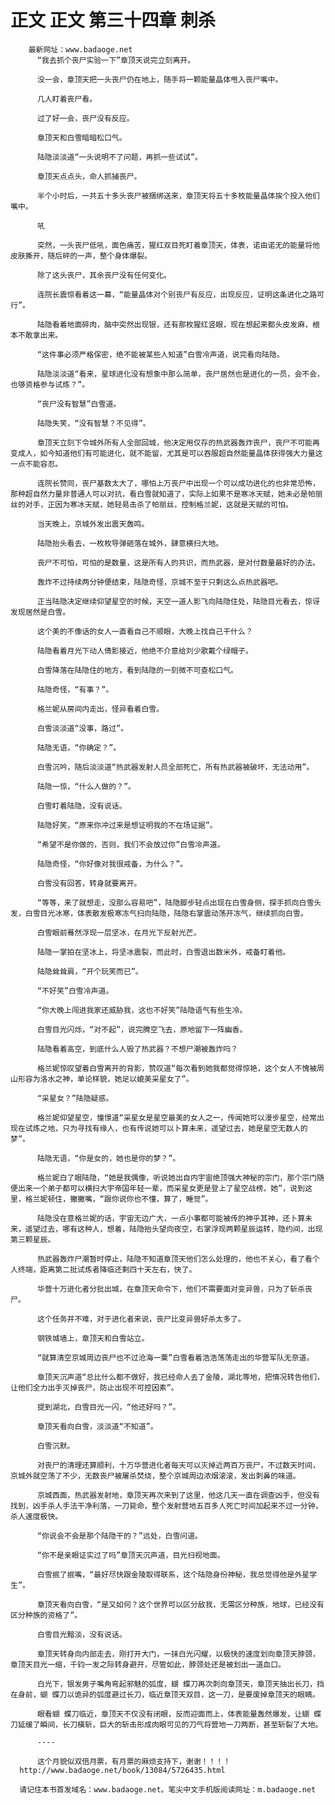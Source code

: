 # 正文 正文 第三十四章 刺杀
        最新网址：www.badaoge.net
          “我去抓个丧尸实验一下”章顶天说完立刻离开。
      
          没一会，章顶天把一头丧尸仍在地上，随手将一颗能量晶体甩入丧尸嘴中。
      
          几人盯着丧尸看。
      
          过了好一会，丧尸没有反应。
      
          章顶天和白雪暗暗松口气。
      
          陆隐淡淡道“一头说明不了问题，再抓一些试试”。
      
          章顶天点点头，命人抓捕丧尸。
      
          半个小时后，一共五十多头丧尸被捆绑送来，章顶天将五十多枚能量晶体挨个投入他们嘴中。
      
          吼
      
          突然，一头丧尸低吼，面色痛苦，猩红双目死盯着章顶天，体表，诺由诺无的能量将他皮肤撕开，随后砰的一声，整个身体爆裂。
      
          除了这头丧尸，其余丧尸没有任何变化。
      
          连院长震惊看着这一幕，“能量晶体对个别丧尸有反应，出现反应，证明这条进化之路可行”。
      
          陆隐看着地面碎肉，脑中突然出现银，还有那枚猩红竖眼，现在想起来都头皮发麻，根本不敢拿出来。
      
          “这件事必须严格保密，绝不能被某些人知道”白雪冷声道，说完看向陆隐。
      
          陆隐淡淡道“看来，星球进化没有想象中那么简单，丧尸居然也是进化的一员，会不会，也够资格参与试炼？”。
      
          “丧尸没有智慧”白雪道。
      
          陆隐失笑，“没有智慧？不见得”。
      
          章顶天立刻下令城外所有人全部回城，他决定用仅存的热武器轰炸丧尸，丧尸不可能再变成人，如今知道他们有可能进化，就不能留，尤其是可以吞服超自然能量晶体获得强大力量这一点不能容忍。
      
          连院长赞同，丧尸基数太大了，哪怕上万丧尸中出现一个可以成功进化的也非常恐怖，那种超自然力量非普通人可以对抗，看白雪就知道了，实际上如果不是寒冰天赋，她未必是帕丽丝的对手，正因为寒冰天赋，她轻易击杀了帕丽丝，控制格兰妮，这就是天赋的可怕。
      
          当天晚上，京城外发出震天轰鸣。
      
          陆隐抬头看去，一枚枚导弹砸落在城外，肆意横扫大地。
      
          丧尸不可怕，可怕的是数量，这是所有人的共识，而热武器，是对付数量最好的办法。
      
          轰炸不过持续两分钟便结束，陆隐奇怪，京城不至于只剩这么点热武器吧。
      
          正当陆隐决定继续仰望星空的时候，天空一道人影飞向陆隐住处，陆隐目光看去，惊讶发现居然是白雪。
      
          这个美的不像话的女人一直看自己不顺眼，大晚上找自己干什么？
      
          陆隐看着月光下动人倩影接近，他绝不介意给刘少歌戴个绿帽子。
      
          白雪降落在陆隐住的地方，看到陆隐的一刻微不可查松口气。
      
          陆隐奇怪，“有事？”。
      
          格兰妮从房间内走出，怪异看着白雪。
      
          白雪淡淡道“没事，路过”。
      
          陆隐无语，“你确定？”。
      
          白雪沉吟，随后淡淡道“热武器发射人员全部死亡，所有热武器被破坏，无法动用”。
      
          陆隐一惊，“什么人做的？”。
      
          白雪盯着陆隐，没有说话。
      
          陆隐好笑，“原来你冲过来是想证明我的不在场证据”。
      
          “希望不是你做的，否则，我们不会放过你”白雪冷声道。
      
          陆隐奇怪，“你好像对我很戒备，为什么？”。
      
          白雪没有回答，转身就要离开。
      
          “等等，来了就想走，没那么容易吧”，陆隐脚步轻点出现在白雪身侧，探手抓向白雪头发，白雪目光冰寒，体表散发极寒冻气扫向陆隐，陆隐右掌震动荡开冻气，继续抓向白雪。
      
          白雪眼前蓦然浮现一层坚冰，在月光下反射光芒。
      
          陆隐一掌拍在坚冰上，将坚冰震裂，而此时，白雪退出数米外，戒备盯着他。
      
          陆隐耸耸肩，“开个玩笑而已”。
      
          “不好笑”白雪冷声道。
      
          “你大晚上闯进我家还威胁我，这也不好笑”陆隐语气有些生冷。
      
          白雪目光闪烁，“对不起”，说完腾空飞去，原地留下一阵幽香。
      
          陆隐看着高空，到底什么人毁了热武器？不想尸潮被轰炸吗？
      
          格兰妮惊叹望着白雪离开的背影，赞叹道“每次看到她我都觉得惊艳，这个女人不愧被周山形容为洛水之神，单论样貌，她足以媲美采星女了”。
      
          “采星女？”陆隐疑惑。
      
          格兰妮仰望星空，憧憬道“采星女是星空最美的女人之一，传闻她可以漫步星空，经常出现在试炼之地，只为寻找有缘人，也有传说她可以卜算未来，遥望过去，她是星空无数人的梦”。
      
          陆隐无语，“你是女的，她也是你的梦？”。
      
          格兰妮白了眼陆隐，“她是我偶像，听说她出自内宇宙绝顶强大神秘的宗门，那个宗门随便出来一个弟子都可以横扫大宇帝国年轻一辈，而采星女更是登上了星空战榜，她”，说到这里，格兰妮顿住，撇撇嘴，“跟你说你也不懂，算了，睡觉”。
      
          陆隐没在意格兰妮的话，宇宙无边广大，一点小事都可能被传的神乎其神，还卜算未来，遥望过去，哪有这种人，想着，陆隐抬头望向夜空，右掌浮现两颗星辰运转，隐约间，出现第三颗星辰。
      
          热武器轰炸尸潮暂时停止，陆隐不知道章顶天他们怎么处理的，他也不关心，看了看个人终端，距离第二批试炼者降临还剩四十天左右，快了。
      
          华营十万进化者分批出城，在章顶天命令下，他们不需要面对变异兽，只为了斩杀丧尸。
      
          这个任务并不难，对于进化者来说，丧尸比变异兽好杀太多了。
      
          钢铁城墙上，章顶天和白雪站立。
      
          “就算清空京城周边丧尸也不过沧海一粟”白雪看着浩浩荡荡走出的华营军队无奈道。
      
          章顶天沉声道“总比什么都不做好，我已经命人去了金陵，湖北等地，把情况转告他们，让他们全力出手灭掉丧尸，防止出现不可控因素”。
      
          提到湖北，白雪目光一闪，“他还好吗？”。
      
          章顶天看向白雪，淡淡道“不知道”。
      
          白雪沉默。
      
          对丧尸的清理还算顺利，十万华营进化者每天可以灭掉近两百万丧尸，不过数天时间，京城外就空荡了不少，无数丧尸被屠杀焚烧，整个京城周边浓烟滚滚，发出刺鼻的味道。
      
          京城西面，热武器发射地，章顶天再次来到了这里，他这几天一直在调查凶手，但没有找到，凶手杀人手法干净利落，一刀毙命，整个发射营地五百多人死亡时间加起来不过一分钟，杀人速度极快。
      
          “你说会不会是那个陆隐干的？”远处，白雪问道。
      
          “你不是亲眼证实过了吗”章顶天沉声道，目光扫视地面。
      
          白雪抿了抿嘴，“最好尽快跟金陵取得联系，这个陆隐身份神秘，我总觉得他是外星学生”。
      
          章顶天看向白雪，“是又如何？这个世界可以区分敌我，无需区分种族，地球，已经没有区分种族的资格了”。
      
          白雪目光黯淡，没有说话。
      
          章顶天转身向内部走去，刚打开大门，一抹白光闪耀，以极快的速度划向章顶天脖颈，章顶天目光一缩，千钧一发之际转身避开，尽管如此，脖颈处还是被划出一道血口。
      
          白光下，银发男子嘴角弯起邪魅的弧度，蝴 蝶刀再次刺向章顶天，章顶天抽出长刀，挡在身前，蝴 蝶刀以诡异的弧度避过长刀，临近章顶天双目，这一刀，是要废掉章顶天的眼睛。
      
          眼看蝴 蝶刀临近，章顶天不仅没有闭眼，反而迎面而上，体表能量轰然爆发，让蝴 蝶刀延缓了瞬间，长刀橫斩，巨大的斩击形成肉眼可见的刀气将营地一刀两断，甚至斩裂了大地。
      
          ----
      
          这个月貌似双倍月票，有月票的麻烦支持下，谢谢！！！！
      http://www.badaoge.net/book/13084/5726435.html
      
      请记住本书首发域名：www.badaoge.net。笔尖中文手机版阅读网址：m.badaoge.net